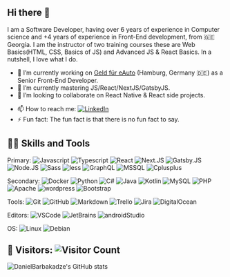 ## Hi there 👋 

I am a Software Developer, having over 6 years of experience in Computer science and +4 years of experience in Front-End development, from 🇬🇪 Georgia. I am the instructor of two training courses these are Web Basics(HTML, CSS, Basics of JS) and Advanced JS & React Basics. In a nutshell, I love what I do.

- 🔭 I’m currently working on [Geld für eAuto](https://geld-fuer-eauto.de/) (Hamburg, Germany 🇩🇪) as a Senior Front-End Developer.
- 🌱 I’m currently mastering JS/React/NextJS/GatsbyJS.
- 👯 I’m looking to collaborate on React Native & React side projects.
<!---- 💬 Ask me about Web development. --->
- 📫 How to reach me: [![LinkedIn](https://img.shields.io/badge/LinkedIn-0077B5.svg?&style=flat-square&logo=linkedin&logoColor=white)](https://www.linkedin.com/in/daniel-barbakadze-2792631a0/)
- ⚡ Fun fact: The fun fact is that there is no fun fact to say.

## 👨‍💻 Skills and Tools
Primary:
![Javascript](https://img.shields.io/badge/JavaScript-05122A.svg?style=flat&logo=Javascript)
![Typescript](https://img.shields.io/badge/TypeScript-05122A.svg?style=flat&logo=Typescript)
![React](https://img.shields.io/badge/React-05122A.svg?style=flat&logo=React)
![Next.JS](https://img.shields.io/badge/Next.JS-05122A.svg?style=flat&logo=Next.js)
![Gatsby.JS](https://img.shields.io/badge/Gatsby.JS-05122A.svg?style=flat&logo=Gatsby)
![Node.JS](https://img.shields.io/badge/Node.JS-05122A.svg?style=flat&logo=Node.JS)
![Sass](https://img.shields.io/badge/Sass-05122A.svg?style=flat&logo=SASS)
![less](https://img.shields.io/badge/less-05122A.svg?style=flat&logo=less)
![GraphQL](https://img.shields.io/badge/GraphQL-05122A.svg?style=flat&logo=graphql)
![MSSQL](https://img.shields.io/badge/MS%20SQL-05122A.svg?style=flat&logo=Microsoft-SQL-Server)
![Cplusplus](https://img.shields.io/badge/++-05122A.svg?style=flat&logo=c)

Secondary:
![Docker](https://img.shields.io/badge/Docker-05122A.svg?style=flat&logo=Docker)
![Python](https://img.shields.io/badge/Python-05122A.svg?style=flat&logo=python)
![C#](https://img.shields.io/badge/C%20Sharp-05122A.svg?style=flat&logo=c-sharp)
![Java](https://img.shields.io/badge/Java-05122A.svg?style=flat&logo=java)
![Kotlin](https://img.shields.io/badge/Kotlin-05122A.svg?style=flat&logo=Kotlin)
![MySQL](https://img.shields.io/badge/MySQL-05122A.svg?style=flat&logo=mysql)
![PHP](https://img.shields.io/badge/PHP-05122A.svg?style=flat&logo=php)
![Apache](https://img.shields.io/badge/Apache-05122A.svg?style=flat&logo=apache)
![wordpress](https://img.shields.io/badge/Headless-05122A.svg?style=flat&logo=wordpress)
![Bootstrap](https://img.shields.io/badge/Bootstrap-05122A.svg?style=flat&logo=bootstrap)

Tools:
![Git](https://img.shields.io/badge/Git-05122A.svg?style=flat&logo=git)
![GitHub](https://img.shields.io/badge/GitHub-05122A.svg?style=flat&logo=github)
![Markdown](https://img.shields.io/badge/Markdown-05122A.svg?style=flat&logo=markdown)
![Trello](https://img.shields.io/badge/Trello-05122A.svg?style=flat&logo=trello)
![Jira](https://img.shields.io/badge/Jira-05122A.svg?style=flat&logo=jira)
![DigitalOcean](https://img.shields.io/badge/DigitalOcean-05122A.svg?style=flat&logo=digitalocean)

Editors: 
![VSCode](https://img.shields.io/badge/VSCode-05122A.svg?style=flat&logo=visual-studio-code)
![JetBrains](https://img.shields.io/badge/JetBrains-05122A.svg?style=flat&logo=JetBrains)
![androidStudio](https://img.shields.io/badge/Android%20Studio-05122A.svg?style=flat&logo=android-studio)

OS:
![Linux](https://img.shields.io/badge/Linux-05122A.svg?style=flat&logo=linux)
![Debian](https://img.shields.io/badge/Debian-05122A.svg?style=flat&logo=debian)

## 👥 Visitors: ![Visitor Count](https://profile-counter.glitch.me/DanielBarbakadze/count.svg)

<!---- 
## 🏆 GitHub Trophies

[![trophy](https://github-profile-trophy.vercel.app/?username=danielbarbakadze&theme=onedark&no-bg=true)](https://github.com/ryo-ma/github-profile-trophy)

[![Advanced-JS-and-React-Basics](https://github-readme-stats.vercel.app/api/pin/?username=danielbarbakadze&repo=Advanced-JS-and-React-Basics&theme=react)](https://github.com/DanielBarbakadze/Advanced-JS-and-React-Basics)
[![GatsbyJS-with-React-and-WordPress](https://github-readme-stats.vercel.app/api/pin/?username=danielbarbakadze&repo=GatsbyJS-with-React-and-WordPress&theme=react)](https://github.com/DanielBarbakadze/GatsbyJS-with-React-and-WordPress)

[![hangman-kotlin](https://github-readme-stats.vercel.app/api/pin/?username=danielbarbakadze&repo=hangman-kotlin&theme=ayu-mirage)](https://github.com/DanielBarbakadze/hangman-kotlin)
[![JavaProject](https://github-readme-stats.vercel.app/api/pin/?username=Seberyak&repo=JavaProject&show_owner=true&theme=ayu-mirage)](https://github.com/Seberyak/JavaProject)
--->
![DanielBarbakadze's GitHub stats](https://github-readme-stats.vercel.app/api?username=DanielBarbakadze&show_icons=true&theme=tokyonight)
